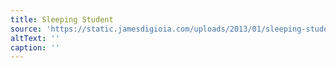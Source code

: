 ```yaml
---
title: Sleeping Student
source: 'https://static.jamesdigioia.com/uploads/2013/01/sleeping-student.jpg'
altText: ''
caption: ''
---
```


